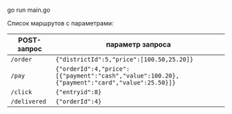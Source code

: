 go run main.go

Список маршрутов с параметрами:

| POST-запрос | параметр запроса |
|----------------|------------------------------|
| `/order` | `{"districtId":5,"price":[100.50,25.20]}` |
| `/pay` | `{"orderId":4,"price":[{"payment":"cash","value":100.20},{"payment":"card","value":25.50}]}`|
| `/click` | `{"entryid":8}` |
| `/delivered` | `{"orderId":4}` |
